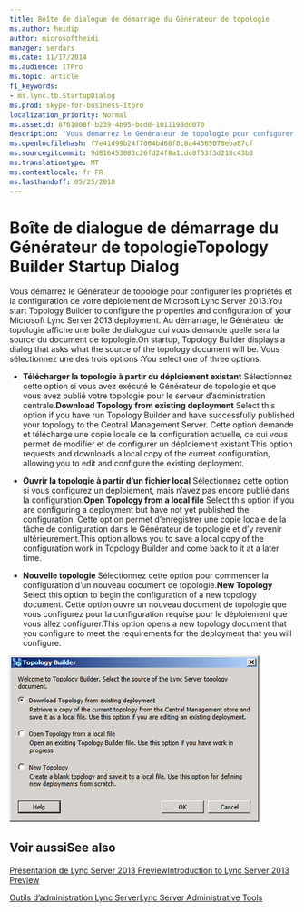 ```yaml
---
title: Boîte de dialogue de démarrage du Générateur de topologie
ms.author: heidip
author: microsoftheidi
manager: serdars
ms.date: 11/17/2014
ms.audience: ITPro
ms.topic: article
f1_keywords:
- ms.lync.tb.StartupDialog
ms.prod: skype-for-business-itpro
localization_priority: Normal
ms.assetid: 8761008f-b239-4b95-bcd8-1011198dd070
description: 'Vous démarrez le Générateur de topologie pour configurer les propriétés et la configuration de votre déploiement de Microsoft Lync Server 2013. Au démarrage, le Générateur de topologie affiche une boîte de dialogue qui vous demande quelle sera la source du document de topologie. Vous sélectionnez une des trois options :'
ms.openlocfilehash: f7e41d99b24f7064bd68f8c8a44565078eba87cf
ms.sourcegitcommit: 9d816453083c26fd24f8a1cdc0f53f3d218c43b3
ms.translationtype: MT
ms.contentlocale: fr-FR
ms.lasthandoff: 05/25/2018
---
```

# <a name="topology-builder-startup-dialog"></a><span data-ttu-id="1417c-105">Boîte de dialogue de démarrage du Générateur de topologie</span><span class="sxs-lookup"><span data-stu-id="1417c-105">Topology Builder Startup Dialog</span></span>
 
<span data-ttu-id="1417c-106">Vous démarrez le Générateur de topologie pour configurer les propriétés et la configuration de votre déploiement de Microsoft Lync Server 2013.</span><span class="sxs-lookup"><span data-stu-id="1417c-106">You start Topology Builder to configure the properties and configuration of your Microsoft Lync Server 2013 deployment.</span></span> <span data-ttu-id="1417c-107">Au démarrage, le Générateur de topologie affiche une boîte de dialogue qui vous demande quelle sera la source du document de topologie.</span><span class="sxs-lookup"><span data-stu-id="1417c-107">On startup, Topology Builder displays a dialog that asks what the source of the topology document will be.</span></span> <span data-ttu-id="1417c-108">Vous sélectionnez une des trois options :</span><span class="sxs-lookup"><span data-stu-id="1417c-108">You select one of three options:</span></span>
  
- <span data-ttu-id="1417c-109">**Télécharger la topologie à partir du déploiement existant** Sélectionnez cette option si vous avez exécuté le Générateur de topologie et que vous avez publié votre topologie pour le serveur d’administration centrale.</span><span class="sxs-lookup"><span data-stu-id="1417c-109">**Download Topology from existing deployment** Select this option if you have run Topology Builder and have successfully published your topology to the Central Management Server.</span></span> <span data-ttu-id="1417c-110">Cette option demande et télécharge une copie locale de la configuration actuelle, ce qui vous permet de modifier et de configurer un déploiement existant.</span><span class="sxs-lookup"><span data-stu-id="1417c-110">This option requests and downloads a local copy of the current configuration, allowing you to edit and configure the existing deployment.</span></span>
    
- <span data-ttu-id="1417c-111">**Ouvrir la topologie à partir d’un fichier local** Sélectionnez cette option si vous configurez un déploiement, mais n’avez pas encore publié dans la configuration.</span><span class="sxs-lookup"><span data-stu-id="1417c-111">**Open Topology from a local file** Select this option if you are configuring a deployment but have not yet published the configuration.</span></span> <span data-ttu-id="1417c-112">Cette option permet d’enregistrer une copie locale de la tâche de configuration dans le Générateur de topologie et d’y revenir ultérieurement.</span><span class="sxs-lookup"><span data-stu-id="1417c-112">This option allows you to save a local copy of the configuration work in Topology Builder and come back to it at a later time.</span></span>
    
- <span data-ttu-id="1417c-113">**Nouvelle topologie** Sélectionnez cette option pour commencer la configuration d’un nouveau document de topologie.</span><span class="sxs-lookup"><span data-stu-id="1417c-113">**New Topology** Select this option to begin the configuration of a new topology document.</span></span> <span data-ttu-id="1417c-114">Cette option ouvre un nouveau document de topologie que vous configurez pour la configuration requise pour le déploiement que vous allez configurer.</span><span class="sxs-lookup"><span data-stu-id="1417c-114">This option opens a new topology document that you configure to meet the requirements for the deployment that you will configure.</span></span>
    
![Boîte de dialogue de démarrage du Générateur de topologie](../../../media/Topology_Builder_Startup_Dialog.jpg)
  
## <a name="see-also"></a><span data-ttu-id="1417c-116">Voir aussi</span><span class="sxs-lookup"><span data-stu-id="1417c-116">See also</span></span>

#### 

[<span data-ttu-id="1417c-117">Présentation de Lync Server 2013 Preview</span><span class="sxs-lookup"><span data-stu-id="1417c-117">Introduction to Lync Server 2013 Preview</span></span>](http://technet.microsoft.com/library/99dd6b65-e591-421f-852b-ee9fe9588998.aspx)
  
[<span data-ttu-id="1417c-118">Outils d’administration Lync Server</span><span class="sxs-lookup"><span data-stu-id="1417c-118">Lync Server Administrative Tools</span></span>](http://technet.microsoft.com/library/9b006f93-4f3d-461d-89b8-e80a34fdb3c5.aspx)

